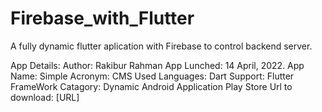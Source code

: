 # Firebase_with_Flutter
A fully dynamic flutter aplication with Firebase to control backend server.

App Details:
Author: Rakibur Rahman
App Lunched: 14 April, 2022.
App Name: Simple
Acronym: CMS
Used Languages: Dart
Support: Flutter FrameWork
Catagory: Dynamic Android Application
Play Store Url to download: [URL]
